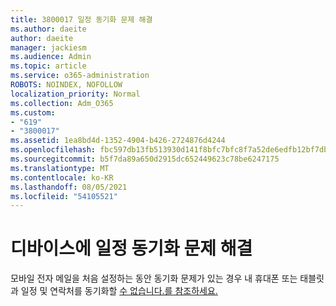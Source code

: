 ```yaml
---
title: 3800017 일정 동기화 문제 해결
ms.author: daeite
author: daeite
manager: jackiesm
ms.audience: Admin
ms.topic: article
ms.service: o365-administration
ROBOTS: NOINDEX, NOFOLLOW
localization_priority: Normal
ms.collection: Adm_O365
ms.custom:
- "619"
- "3800017"
ms.assetid: 1ea8bd4d-1352-4904-b426-2724876d4244
ms.openlocfilehash: fbc597db13fb513930d141f8bfc7bfc8f7a52de6edfb12bf7db64a46e3cbdaa9
ms.sourcegitcommit: b5f7da89a650d2915dc652449623c78be6247175
ms.translationtype: MT
ms.contentlocale: ko-KR
ms.lasthandoff: 08/05/2021
ms.locfileid: "54105521"
---
```

# <a name="troubleshoot-syncing-your-calendar-to-your-device"></a>디바이스에 일정 동기화 문제 해결

모바일 전자 메일을 처음 설정하는 동안 동기화 문제가 있는 경우 내 휴대폰 또는 태블릿과 일정 및 연락처를 동기화할 [수 없습니다.를 참조하세요.](https://support.office.com/article/8479d764-b9f5-4fff-ba88-edd7c265df9f)
  